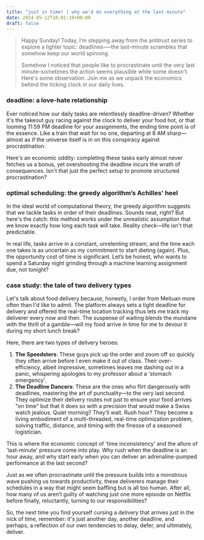 ```yaml
---
title: "just in time! | why we'd do everything at the last minute"
date: 2024-05-12T16:01:19+08:00
draft: false
---
```


> Happy Sunday! Today, I’m stepping away from the antitrust series to explore a lighter topic: deadlines–—the last-minute scrambles that somehow keep our world spinning.
>
> Somehow I noticed that people like to procrastinate until the very last minute–sometimes the action seems plausible while some doesn't. Here's some observation. Join me as we unpack the economics behind the ticking clock in our daily lives.

### deadline: a love-hate relationship

Ever noticed how our daily tasks are relentlessly deadline-driven? Whether it's the takeout guy racing against the clock to deliver your food hot, or that looming 11:59 PM deadline for your assignments, the ending time point is of the essence. Like a train that wait for no one, departing at 8 AM sharp—almost as if the universe itself is in on this conspiracy against procrastination.

Here's an economic oddity: completing these tasks early almost never fetches us a bonus, yet overshooting the deadline incurs the wrath of consequences. Isn't that just the perfect setup to promote structured procrastination?

### optimal scheduling: the greedy algorithm’s Achilles' heel

In the ideal world of computational theory, the greedy algorithm suggests that we tackle tasks in order of their deadlines. Sounds neat, right? But here's the catch: this method works under the unrealistic assumption that we know exactly how long each task will take. Reality check—life isn't that predictable.

In real life, tasks arrive in a constant, unrelenting stream, and the time each one takes is as uncertain as my commitment to start dieting (again). Plus, the opportunity cost of time is significant. Let’s be honest, who wants to spend a Saturday night grinding through a machine learning assignment due, not tonight?

### case study: the tale of two delivery types

Let's talk about food delivery because, honestly, I order from Meituan more often than I'd like to admit. The platform always sets a tight deadline for delivery and offered the real-time location tracking thus lets me track my deliverer every now and then. The suspense of waiting blends the mundane with the thrill of a gamble—will my food arrive in time for me to devour it during my short lunch break?

Here, there are two types of delivery heroes:

1. **The Speedsters**: These guys pick up the order and zoom off so quickly they often arrive before I even make it out of class. Their over-efficiency, albeit impressive, sometimes leaves me dashing out in a panic, whispering apologies to my professor about a 'stomach emergency'.
2. **The Deadline Dancers**: These are the ones who flirt dangerously with deadlines, mastering the art of punctuality—to the very last second. They optimize their delivery routes not just to ensure your food arrives "on time" but that it does so with a precision that would make a Swiss watch jealous. Quiet morning? They’ll wait. Rush hour? They become a living embodiment of a multi-threaded, real-time optimization problem, solving traffic, distance, and timing with the finesse of a seasoned logistician.

This is where the economic concept of 'time inconsistency' and the allure of 'last-minute' pressure come into play. Why rush when the deadline is an hour away, and why start early when you can deliver an adrenaline-pumped performance at the last second?

Just as we often procrastinate until the pressure builds into a monstrous wave pushing us towards productivity, these deliverers manage their schedules in a way that might seem baffling but is all too human. After all, how many of us aren’t guilty of watching just one more episode on Netflix before finally, reluctantly, turning to our responsibilities?

So, the next time you find yourself cursing a delivery that arrives just in the nick of time, remember: it's just another day, another deadline, and perhaps, a reflection of our own tendencies to delay, defer, and ultimately, deliver.
